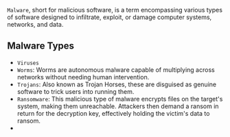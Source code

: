 `Malware`, short for malicious software, is a term encompassing various types of software designed to infiltrate, exploit, or damage computer systems, networks, and data.

## Malware Types

- `Viruses`
- `Worms`: Worms are autonomous malware capable of multiplying across networks without needing human intervention.
- `Trojans`: Also known as Trojan Horses, these are disguised as genuine software to trick users into running them.
- `Ransomware`: This malicious type of malware encrypts files on the target's system, making them unreachable. Attackers then demand a ransom in return for the decryption key, effectively holding the victim's data to ransom.
- 